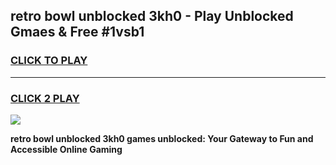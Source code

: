 
## retro bowl unblocked 3kh0 - Play Unblocked Gmaes & Free #1vsb1
<h3>
<a href="https://news.freeplayer.one?title=retro_bowl_unblocked_3kh0&ref=26F">CLICK TO PLAY</a></h3>
<hr>

<h3>
<a href="https://news.freeplayer.one?title=retro_bowl_unblocked_3kh0&ref=26F">CLICK 2 PLAY</a>
  
</h3>

<a href="https://news.freeplayer.one?title=retro_bowl_unblocked_3kh0&ref=26F/"><img src="https://clearcache.store/games.png"></a>


**retro bowl unblocked 3kh0 games unblocked: Your Gateway to Fun and Accessible Online Gaming**
